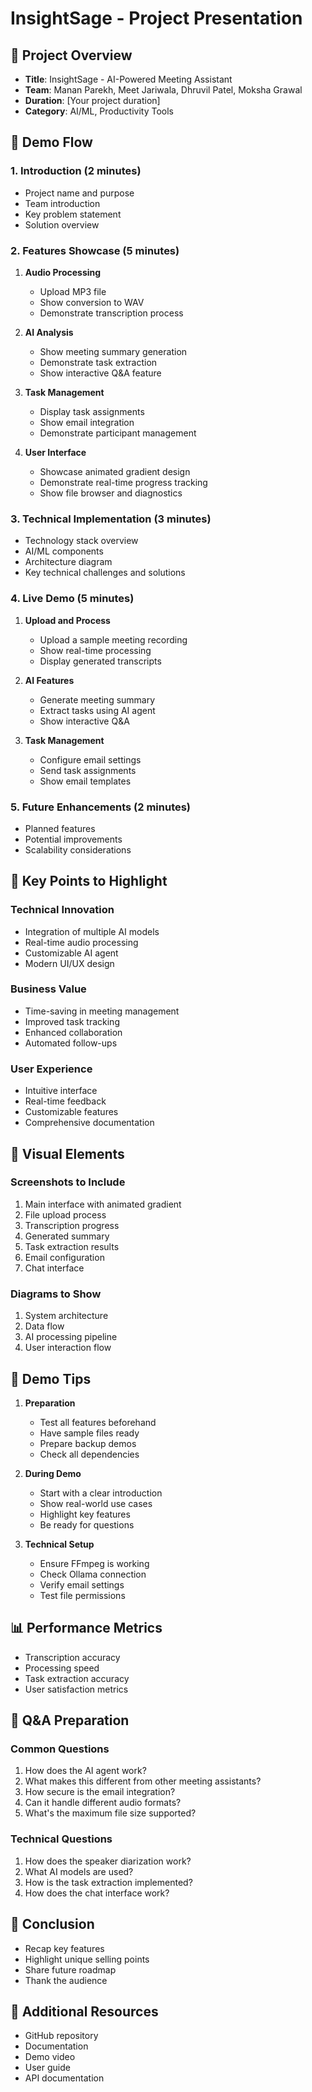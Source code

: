 # InsightSage - Project Presentation

## 🎯 Project Overview
- **Title**: InsightSage - AI-Powered Meeting Assistant
- **Team**: Manan Parekh, Meet Jariwala, Dhruvil Patel, Moksha Grawal
- **Duration**: [Your project duration]
- **Category**: AI/ML, Productivity Tools

## 🎨 Demo Flow

### 1. Introduction (2 minutes)
- Project name and purpose
- Team introduction
- Key problem statement
- Solution overview

### 2. Features Showcase (5 minutes)
1. **Audio Processing**
   - Upload MP3 file
   - Show conversion to WAV
   - Demonstrate transcription process

2. **AI Analysis**
   - Show meeting summary generation
   - Demonstrate task extraction
   - Show interactive Q&A feature

3. **Task Management**
   - Display task assignments
   - Show email integration
   - Demonstrate participant management

4. **User Interface**
   - Showcase animated gradient design
   - Demonstrate real-time progress tracking
   - Show file browser and diagnostics

### 3. Technical Implementation (3 minutes)
- Technology stack overview
- AI/ML components
- Architecture diagram
- Key technical challenges and solutions

### 4. Live Demo (5 minutes)
1. **Upload and Process**
   - Upload a sample meeting recording
   - Show real-time processing
   - Display generated transcripts

2. **AI Features**
   - Generate meeting summary
   - Extract tasks using AI agent
   - Show interactive Q&A

3. **Task Management**
   - Configure email settings
   - Send task assignments
   - Show email templates

### 5. Future Enhancements (2 minutes)
- Planned features
- Potential improvements
- Scalability considerations

## 🎯 Key Points to Highlight

### Technical Innovation
- Integration of multiple AI models
- Real-time audio processing
- Customizable AI agent
- Modern UI/UX design

### Business Value
- Time-saving in meeting management
- Improved task tracking
- Enhanced collaboration
- Automated follow-ups

### User Experience
- Intuitive interface
- Real-time feedback
- Customizable features
- Comprehensive documentation

## 🎨 Visual Elements

### Screenshots to Include
1. Main interface with animated gradient
2. File upload process
3. Transcription progress
4. Generated summary
5. Task extraction results
6. Email configuration
7. Chat interface

### Diagrams to Show
1. System architecture
2. Data flow
3. AI processing pipeline
4. User interaction flow

## 🎯 Demo Tips

1. **Preparation**
   - Test all features beforehand
   - Have sample files ready
   - Prepare backup demos
   - Check all dependencies

2. **During Demo**
   - Start with a clear introduction
   - Show real-world use cases
   - Highlight key features
   - Be ready for questions

3. **Technical Setup**
   - Ensure FFmpeg is working
   - Check Ollama connection
   - Verify email settings
   - Test file permissions

## 📊 Performance Metrics

- Transcription accuracy
- Processing speed
- Task extraction accuracy
- User satisfaction metrics

## 🎯 Q&A Preparation

### Common Questions
1. How does the AI agent work?
2. What makes this different from other meeting assistants?
3. How secure is the email integration?
4. Can it handle different audio formats?
5. What's the maximum file size supported?

### Technical Questions
1. How does the speaker diarization work?
2. What AI models are used?
3. How is the task extraction implemented?
4. How does the chat interface work?

## 🎯 Conclusion

- Recap key features
- Highlight unique selling points
- Share future roadmap
- Thank the audience

## 📝 Additional Resources

- GitHub repository
- Documentation
- Demo video
- User guide
- API documentation 